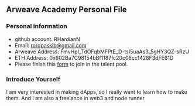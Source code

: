 ## Arweave Academy Personal File

### Personal information

- github account: RHardianN
- Email: roropaskib@gmail.com
- Arweave Address: FmvHpI_TdOFqbMFPtE_D-tsI5uaAs3_5gHY3QZ-sRzU
- ETH Address: 0x602Ba7C98154bBf1187fc20c06cc1428F3dFE61D
- Please finish this [form](https://docs.google.com/forms/d/e/1FAIpQLSfWA5fIIcBgmRppm3jNz5vmf9Mai_QMVil-2pO4r7YKn_Zhtw/viewform?usp=sf_link) to join in the talent pool.

### Introduce Yourself
 I am very interested in making dApps, so I really want to learn how to make them. And I am also a freelance in web3 and node runner
